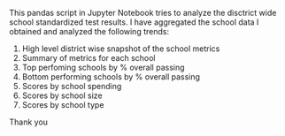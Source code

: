 This pandas script in Jupyter Notebook tries to analyze the disctrict wide school standardized test results. 
I have aggregated the school data I obtained and analyzed the following
trends:
1) High level district wise snapshot of the school metrics
2) Summary of metrics for each school
3) Top perfoming schools by % overall passing
4) Bottom performing schools by % overall passing
5) Scores by school spending
6) Scores by school size
7) Scores by school type

Thank you
